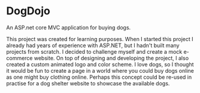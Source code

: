 # DogDojo
An ASP.net core MVC application for buying dogs.

This project was created for learning purposes. When I started this project I already had years of experience with ASP.NET, but I hadn't built many projects from scratch. I decided to challenge myself and create a mock e-commerce website. On top of designing and developing the project, I also created a custom animated logo and color scheme. I love dogs, so I thought it would be fun to create a page in a world where you could buy dogs online as one might buy clothing online. Perhaps this concept could be re-used in practise for a dog shelter website to showcase the available dogs. 
